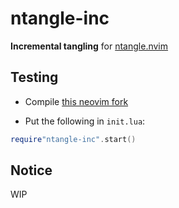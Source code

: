 ntangle-inc
===========

**Incremental tangling** for [ntangle.nvim](https://github.com/jbyuki/ntangle.nvim.git)

Testing
-------

* Compile [this neovim fork](https://github.com/jbyuki/neovim)

* Put the following in `init.lua`:

```lua
require"ntangle-inc".start()
```

Notice
------

WIP
